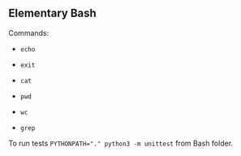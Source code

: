## Elementary Bash

Commands: 

* ```echo```

* ```exit```

* ```cat```

* ```pwd```

* ```wc```
 
* ```grep```

To run tests ```PYTHONPATH="." python3 -m unittest``` from Bash folder.
